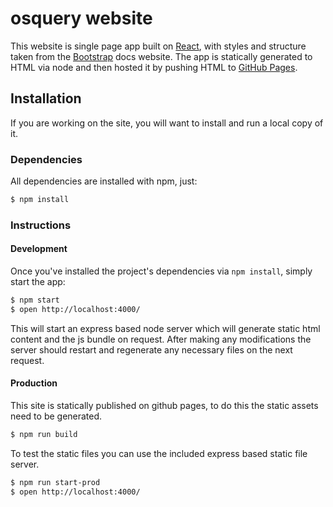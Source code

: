 # osquery website

This website is single page app built on [React](http://facebook.github.io/react/), with styles and structure taken from the [Bootstrap](http://getbootstrap.com/) docs website.
The app is statically generated to HTML via node and then hosted it by pushing HTML to [GitHub Pages](http://pages.github.com/).

## Installation

If you are working on the site, you will want to install and run a local copy of it.

### Dependencies

All dependencies are installed with npm, just:

```sh
$ npm install
```

### Instructions

#### Development

Once you've installed the project's dependencies via `npm install`, simply start the app:

```sh
$ npm start
$ open http://localhost:4000/
```

This will start an express based node server which will generate static html content and the js bundle on request. After making any modifications the server should restart and regenerate any necessary files on the next request.

#### Production

This site is statically published on github pages, to do this the static assets need to be generated.

```sh
$ npm run build
```

To test the static files you can use the included express based static file server.

```sh
$ npm run start-prod
$ open http://localhost:4000/
```
